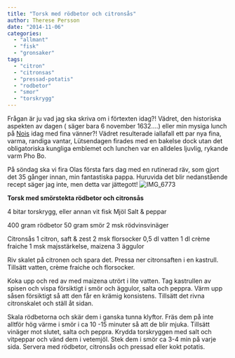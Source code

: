 ```yaml
---
title: "Torsk med rödbetor och citronsås"
author: Therese Persson
date: "2014-11-06"
categories: 
  - "allmant"
  - "fisk"
  - "gronsaker"
tags: 
  - "citron"
  - "citronsas"
  - "pressad-potatis"
  - "rodbetor"
  - "smor"
  - "torskrygg"
---
```


Frågan är ju vad jag ska skriva om i förtexten idag?! Vädret, den historiska aspekten av dagen ( säger bara 6 november 1632....) eller min mysiga lunch på [Nois](https://nois.nu/Nois_cafe_och_deli.html) idag med fina vänner?! Vädret resulterade iallafall ett par nya fina, varma, randiga vantar, Lütsendagen firades med en bakelse dock utan det obligatoriska kungliga emblemet och lunchen var en alldeles ljuvlig, rykande varm Pho Bo.

På söndag ska vi fira Olas första fars dag med en rutinerad räv, som gjort det 35 gånger innan, min fantastiska pappa. Huruvida det blir nedanstående recept säger jag inte, men detta var jättegott!
![IMG_6773](/static/img/IMG_6773-1024x682.jpg)

**Torsk med smörstekta rödbetor och citronsås**

4 bitar torskrygg, eller annan vit fisk Mjöl Salt & peppar

400 gram rödbetor 50 gram smör 2 msk rödvinsvinäger

Citronsås 1 citron, saft & zest 2 msk florsocker 0,5 dl vatten 1 dl crème fraiche 1 msk majsstärkelse, maizena 3 äggulor

Riv skalet på citronen och spara det. Pressa ner citronsaften i en kastrull. Tillsätt vatten, crème fraiche och florsocker.

Koka upp och red av med maizena utrört i lite vatten. Tag kastrullen av spisen och vispa försiktigt i smör och äggulor, salta och peppra. Värm upp såsen försiktigt så att den får en krämig konsistens. Tillsätt det rivna citronskalet och ställ åt sidan.

Skala rödbetorna och skär dem i ganska tunna klyftor. Fräs dem på inte alltför hög värme i smör i ca 10 -15 minuter så att de blir mjuka. Tillsätt vinäger mot slutet, salta och peppra. Krydda torskryggen med salt och vitpeppar och vänd dem i vetemjöl. Stek dem i smör ca 3-4 min på varje sida. Servera med rödbetor, citronsås och pressad eller kokt potatis.
